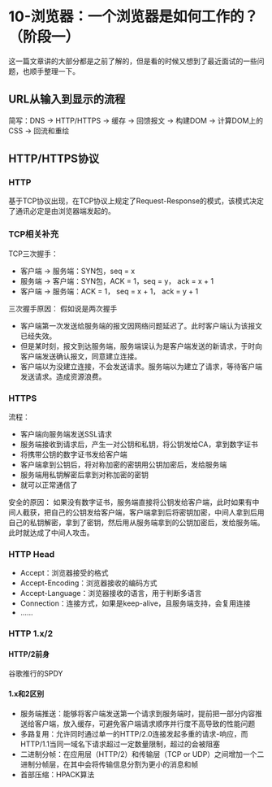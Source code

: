 # 10-浏览器：一个浏览器是如何工作的？（阶段一）

这一篇文章讲的大部分都是之前了解的，但是看的时候又想到了最近面试的一些问题，也顺手整理一下。

## URL从输入到显示的流程
简写：DNS -> HTTP/HTTPS -> 缓存 -> 回馈报文 -> 构建DOM -> 计算DOM上的CSS -> 回流和重绘

## HTTP/HTTPS协议

### HTTP
基于TCP协议出现，在TCP协议上规定了Request-Response的模式，该模式决定了通讯必定是由浏览器端发起的。

### TCP相关补充
TCP三次握手：
* 客户端 -> 服务端：SYN包，seq = x
* 服务端 -> 客户端：SYN包，ACK = 1，seq = y， ack = x + 1
* 客户端 -> 服务端：ACK = 1， seq = x + 1， ack = y + 1

三次握手原因：
假如说是两次握手
* 客户端第一次发送给服务端的报文因网络问题延迟了。此时客户端认为该报文已经失效。
* 但是某时刻，报文到达服务端，服务端误认为是客户端发送的新请求，于时向客户端发送确认报文，同意建立连接。
* 客户端以为没建立连接，不会发送请求。服务端以为建立了请求，等待客户端发送请求。造成资源浪费。

### HTTPS
流程：
* 客户端向服务端发送SSL请求
* 服务端接收到请求后，产生一对公钥和私钥，将公钥发给CA，拿到数字证书
* 将携带公钥的数字证书发给客户端
* 客户端拿到公钥后，将对称加密的密钥用公钥加密后，发给服务端
* 服务端用私钥解密后拿到对称加密的密钥
* 就可以正常通信了

安全的原因：
如果没有数字证书，服务端直接将公钥发给客户端，此时如果有中间人截获，把自己的公钥发给客户端，客户端拿到后将密钥加密，中间人拿到后用自己的私钥解密，拿到了密钥，然后用从服务端拿到的公钥加密后，发给服务端。此时就达成了中间人攻击。

### HTTP Head
* Accept：浏览器接受的格式
* Accept-Encoding：浏览器接收的编码方式
* Accept-Language：浏览器接收的语言，用于判断多语言
* Connection：连接方式，如果是keep-alive，且服务端支持，会复用连接
* ……

### HTTP 1.x/2

#### HTTP/2前身
谷歌推行的SPDY

#### 1.x和2区别
* 服务端推送：能够将客户端发送第一个请求到服务端时，提前把一部分内容推送给客户端，放入缓存，可避免客户端请求顺序并行度不高导致的性能问题
* 多路复用：允许同时通过单一的HTTP/2.0连接发起多重的请求-响应，而HTTP/1.1当同一域名下请求超过一定数量限制，超过的会被阻塞
* 二进制分帧：在应用层（HTTP/2）和传输层（TCP or UDP）之间增加一个二进制分帧层，在其中会将传输信息分割为更小的消息和帧
* 首部压缩：HPACK算法

